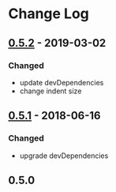 # Change Log

## [0.5.2] - 2019-03-02

### Changed

- update devDependencies
- change indent size

## [0.5.1] - 2018-06-16

### Changed

- upgrade devDependencies

## 0.5.0

[0.5.2]: https://github.com/aaharu/gifken/compare/0.5.1...0.5.2
[0.5.1]: https://github.com/aaharu/gifken/compare/0.5.0...0.5.1
